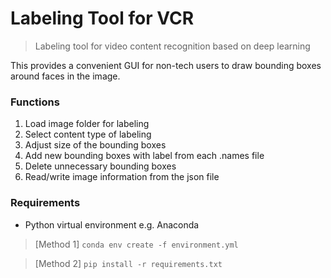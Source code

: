 # Labeling Tool for VCR
> Labeling tool for video content recognition based on deep learning

This provides a convenient GUI for non-tech users to draw bounding boxes around faces in the image.

### Functions
1) Load image folder for labeling
2) Select content type of labeling
3) Adjust size of the bounding boxes
4) Add new bounding boxes with label from each .names file
5) Delete unnecessary bounding boxes
6) Read/write image information from the json file

### Requirements
- Python virtual environment e.g. Anaconda
> [Method 1] `conda env create -f environment.yml`

> [Method 2] `pip install -r requirements.txt`